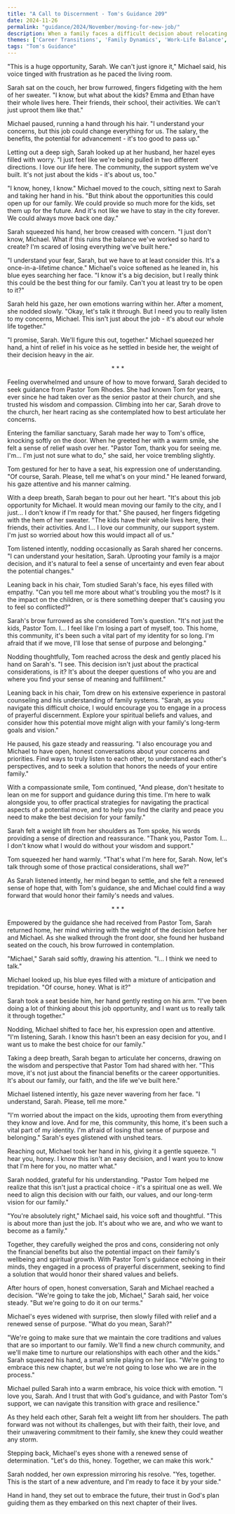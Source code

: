```yaml
---
title: "A Call to Discernment - Tom's Guidance 209"
date: 2024-11-26
permalink: "guidance/2024/November/moving-for-new-job/"
description: When a family faces a difficult decision about relocating for a new job opportunity, they turn to Pastor Tom Rhodes for guidance on how to navigate the emotional and spiritual challenges of this major life change.
themes: ['Career Transitions', 'Family Dynamics', 'Work-Life Balance', 'Spiritual Guidance', 'Decision-Making']
tags: "Tom's Guidance"
---
```

"This is a huge opportunity, Sarah. We can't just ignore it," Michael said, his voice tinged with frustration as he paced the living room.

Sarah sat on the couch, her brow furrowed, fingers fidgeting with the hem of her sweater. "I know, but what about the kids? Emma and Ethan have their whole lives here. Their friends, their school, their activities. We can't just uproot them like that."

Michael paused, running a hand through his hair. "I understand your concerns, but this job could change everything for us. The salary, the benefits, the potential for advancement - it's too good to pass up."

Letting out a deep sigh, Sarah looked up at her husband, her hazel eyes filled with worry. "I just feel like we're being pulled in two different directions. I love our life here. The community, the support system we've built. It's not just about the kids - it's about us, too."

"I know, honey, I know." Michael moved to the couch, sitting next to Sarah and taking her hand in his. "But think about the opportunities this could open up for our family. We could provide so much more for the kids, set them up for the future. And it's not like we have to stay in the city forever. We could always move back one day."

Sarah squeezed his hand, her brow creased with concern. "I just don't know, Michael. What if this ruins the balance we've worked so hard to create? I'm scared of losing everything we've built here."

"I understand your fear, Sarah, but we have to at least consider this. It's a once-in-a-lifetime chance." Michael's voice softened as he leaned in, his blue eyes searching her face. "I know it's a big decision, but I really think this could be the best thing for our family. Can't you at least try to be open to it?"

Sarah held his gaze, her own emotions warring within her. After a moment, she nodded slowly. "Okay, let's talk it through. But I need you to really listen to my concerns, Michael. This isn't just about the job - it's about our whole life together."

"I promise, Sarah. We'll figure this out, together." Michael squeezed her hand, a hint of relief in his voice as he settled in beside her, the weight of their decision heavy in the air.

<center>* * *</center>

Feeling overwhelmed and unsure of how to move forward, Sarah decided to seek guidance from Pastor Tom Rhodes. She had known Tom for years, ever since he had taken over as the senior pastor at their church, and she trusted his wisdom and compassion. Climbing into her car, Sarah drove to the church, her heart racing as she contemplated how to best articulate her concerns.

Entering the familiar sanctuary, Sarah made her way to Tom's office, knocking softly on the door. When he greeted her with a warm smile, she felt a sense of relief wash over her. "Pastor Tom, thank you for seeing me. I'm... I'm just not sure what to do," she said, her voice trembling slightly.

Tom gestured for her to have a seat, his expression one of understanding. "Of course, Sarah. Please, tell me what's on your mind." He leaned forward, his gaze attentive and his manner calming.

With a deep breath, Sarah began to pour out her heart. "It's about this job opportunity for Michael. It would mean moving our family to the city, and I just... I don't know if I'm ready for that." She paused, her fingers fidgeting with the hem of her sweater. "The kids have their whole lives here, their friends, their activities. And I... I love our community, our support system. I'm just so worried about how this would impact all of us."

Tom listened intently, nodding occasionally as Sarah shared her concerns. "I can understand your hesitation, Sarah. Uprooting your family is a major decision, and it's natural to feel a sense of uncertainty and even fear about the potential changes."

Leaning back in his chair, Tom studied Sarah's face, his eyes filled with empathy. "Can you tell me more about what's troubling you the most? Is it the impact on the children, or is there something deeper that's causing you to feel so conflicted?"

Sarah's brow furrowed as she considered Tom's question. "It's not just the kids, Pastor Tom. I... I feel like I'm losing a part of myself, too. This home, this community, it's been such a vital part of my identity for so long. I'm afraid that if we move, I'll lose that sense of purpose and belonging."

Nodding thoughtfully, Tom reached across the desk and gently placed his hand on Sarah's. "I see. This decision isn't just about the practical considerations, is it? It's about the deeper questions of who you are and where you find your sense of meaning and fulfillment."

Leaning back in his chair, Tom drew on his extensive experience in pastoral counseling and his understanding of family systems. "Sarah, as you navigate this difficult choice, I would encourage you to engage in a process of prayerful discernment. Explore your spiritual beliefs and values, and consider how this potential move might align with your family's long-term goals and vision."

He paused, his gaze steady and reassuring. "I also encourage you and Michael to have open, honest conversations about your concerns and priorities. Find ways to truly listen to each other, to understand each other's perspectives, and to seek a solution that honors the needs of your entire family."

With a compassionate smile, Tom continued, "And please, don't hesitate to lean on me for support and guidance during this time. I'm here to walk alongside you, to offer practical strategies for navigating the practical aspects of a potential move, and to help you find the clarity and peace you need to make the best decision for your family."

Sarah felt a weight lift from her shoulders as Tom spoke, his words providing a sense of direction and reassurance. "Thank you, Pastor Tom. I... I don't know what I would do without your wisdom and support."

Tom squeezed her hand warmly. "That's what I'm here for, Sarah. Now, let's talk through some of those practical considerations, shall we?"

As Sarah listened intently, her mind began to settle, and she felt a renewed sense of hope that, with Tom's guidance, she and Michael could find a way forward that would honor their family's needs and values.

<center>* * *</center>

Empowered by the guidance she had received from Pastor Tom, Sarah returned home, her mind whirring with the weight of the decision before her and Michael. As she walked through the front door, she found her husband seated on the couch, his brow furrowed in contemplation.

"Michael," Sarah said softly, drawing his attention. "I... I think we need to talk."

Michael looked up, his blue eyes filled with a mixture of anticipation and trepidation. "Of course, honey. What is it?"

Sarah took a seat beside him, her hand gently resting on his arm. "I've been doing a lot of thinking about this job opportunity, and I want us to really talk it through together."

Nodding, Michael shifted to face her, his expression open and attentive. "I'm listening, Sarah. I know this hasn't been an easy decision for you, and I want us to make the best choice for our family."

Taking a deep breath, Sarah began to articulate her concerns, drawing on the wisdom and perspective that Pastor Tom had shared with her. "This move, it's not just about the financial benefits or the career opportunities. It's about our family, our faith, and the life we've built here."

Michael listened intently, his gaze never wavering from her face. "I understand, Sarah. Please, tell me more."

"I'm worried about the impact on the kids, uprooting them from everything they know and love. And for me, this community, this home, it's been such a vital part of my identity. I'm afraid of losing that sense of purpose and belonging." Sarah's eyes glistened with unshed tears.

Reaching out, Michael took her hand in his, giving it a gentle squeeze. "I hear you, honey. I know this isn't an easy decision, and I want you to know that I'm here for you, no matter what."

Sarah nodded, grateful for his understanding. "Pastor Tom helped me realize that this isn't just a practical choice - it's a spiritual one as well. We need to align this decision with our faith, our values, and our long-term vision for our family."

"You're absolutely right," Michael said, his voice soft and thoughtful. "This is about more than just the job. It's about who we are, and who we want to become as a family."

Together, they carefully weighed the pros and cons, considering not only the financial benefits but also the potential impact on their family's wellbeing and spiritual growth. With Pastor Tom's guidance echoing in their minds, they engaged in a process of prayerful discernment, seeking to find a solution that would honor their shared values and beliefs.

After hours of open, honest conversation, Sarah and Michael reached a decision. "We're going to take the job, Michael," Sarah said, her voice steady. "But we're going to do it on our terms."

Michael's eyes widened with surprise, then slowly filled with relief and a renewed sense of purpose. "What do you mean, Sarah?"

"We're going to make sure that we maintain the core traditions and values that are so important to our family. We'll find a new church community, and we'll make time to nurture our relationships with each other and the kids." Sarah squeezed his hand, a small smile playing on her lips. "We're going to embrace this new chapter, but we're not going to lose who we are in the process."

Michael pulled Sarah into a warm embrace, his voice thick with emotion. "I love you, Sarah. And I trust that with God's guidance, and with Pastor Tom's support, we can navigate this transition with grace and resilience."

As they held each other, Sarah felt a weight lift from her shoulders. The path forward was not without its challenges, but with their faith, their love, and their unwavering commitment to their family, she knew they could weather any storm.

Stepping back, Michael's eyes shone with a renewed sense of determination. "Let's do this, honey. Together, we can make this work."

Sarah nodded, her own expression mirroring his resolve. "Yes, together. This is the start of a new adventure, and I'm ready to face it by your side."

Hand in hand, they set out to embrace the future, their trust in God's plan guiding them as they embarked on this next chapter of their lives.

